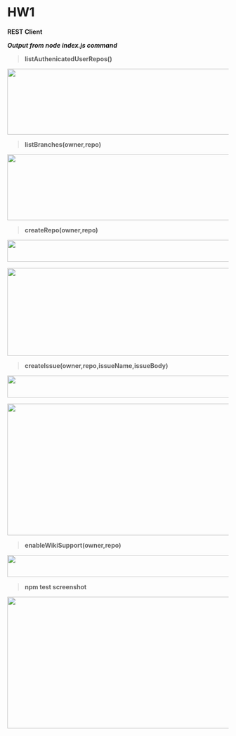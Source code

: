 # HW1
**REST Client**

***Output from node index.js command***
> **listAuthenicatedUserRepos()**
<p align="center"> 
<img src="https://github.ncsu.edu/uschatto/HW1-510/blob/master/resources/imgs/listrepos.PNG" width="700" height="150">
</p>

> **listBranches(owner,repo)**
<p align="center"> 
<img src="https://github.ncsu.edu/uschatto/HW1-510/blob/master/resources/imgs/listbranches.PNG" width="700" height="150">
</p>

> **createRepo(owner,repo)**
<p align="center"> 
<img src="https://github.ncsu.edu/uschatto/HW1-510/blob/master/resources/imgs/createrepo1.PNG" width="800" height="50">
</p>

<p align="center"> 
<img src="https://github.ncsu.edu/uschatto/HW1-510/blob/master/resources/imgs/createrepo2.PNG" width="800" height="200">
</p>

> **createIssue(owner,repo,issueName,issueBody)**
<p align="center"> 
<img src="https://github.ncsu.edu/uschatto/HW1-510/blob/master/resources/imgs/createissue1.PNG" width="800" height="50">
</p>

<p align="center"> 
<img src="https://github.ncsu.edu/uschatto/HW1-510/blob/master/resources/imgs/createissue2.PNG" width="800" height="300">
</p>

> **enableWikiSupport(owner,repo)**
<p align="center"> 
<img src="https://github.ncsu.edu/uschatto/HW1-510/blob/master/resources/imgs/enablewiki.PNG" width="800" height="50">
</p>

> **npm test screenshot**
<p align="center"> 
<img src="https://github.ncsu.edu/uschatto/HW1-510/blob/master/resources/imgs/npmtest.PNG" width="700" height="300">
</p>
